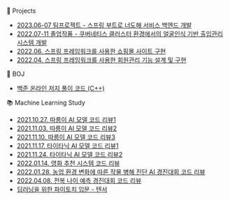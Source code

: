 
👀 Projects
- [2023.06-07 팀프로젝트 - 스프링 부트로 너도해 서비스 백엔드 개발](https://github.com/gloriamok/neodohae_spring_boot)
- [2022.07-11 졸업작품 - 쿠버네티스 클러스터 환경에서의 얼굴인식 기반 출입관리 시스템 개발](https://github.com/gloriamok/gradproject)
- [2022.06. 스프링 프레임워크를 사용한 쇼핑몰 사이트 구현](https://github.com/gloriamok/shopping-mall-system)
- [2022.04. 스프링 프레임워크를 사용한 회원관리 기능 설계 및 구현](https://github.com/gloriamok/user-management-system)

🌱 BOJ
- [백준 온라인 저지 풀이 코드 (C++)](https://github.com/gloriamok/baekjoon-online-judge-solution-cpp)

📚 Machine Learning Study
- [2021.10.27. 따릉이 AI 모델 코드 리뷰1](https://github.com/gloriamok/seoul-bike-ml-code-review-1)
- [2021.11.03. 따릉이 AI 모델 코드 리뷰2](https://github.com/gloriamok/seoul-bike-ml-code-review-2)
- [2021.11.10. 따릉이 AI 모델 코드 리뷰3](https://github.com/gloriamok/seoul-bike-ml-code-review-3)
- [2021.11.17. 타이타닉 AI 모델 코드 리뷰1](https://github.com/gloriamok/titanic-ml-code-review-1)
- [2021.11.24. 타이타닉 AI 모델 코드 리뷰2](https://github.com/gloriamok/titanic-ml-code-review-2)
- [2022.01.14. 영화 추천 시스템 코드 리뷰](https://github.com/gloriamok/movie-recommendation-system-ml-code-review)
- [2022.01.28. 농업 환경 변화에 따른 작물 병해 진단 AI 경진대회 코드 리뷰](https://github.com/gloriamok/crop-disease-diagnosis-ml-code-review)
- [2022.04.08. 전복 나이 예측 경진대회 코드 리뷰](https://github.com/gloriamok/abalone-age-prediction-ml-code-review)
- [딥러닝을 위한 파이토치 입문 - 텐서](https://github.com/gloriamok/deep-learning-pytorch-study)


<!---
- 👋 Hi, I’m @gloriamok
- 😉 My MBTI is ISTJ
- 👀 I’m interested in ...
- 🌱 I’m currently learning Python, C++, Java, Linux, and Machine Learning
- 💞️ I’m looking to collaborate on ...
- 📫 How to reach me ...
--->

<!---
gloriamok/gloriamok is a ✨ special ✨ repository because its `README.md` (this file) appears on your GitHub profile.
You can click the Preview link to take a look at your changes.
--->

